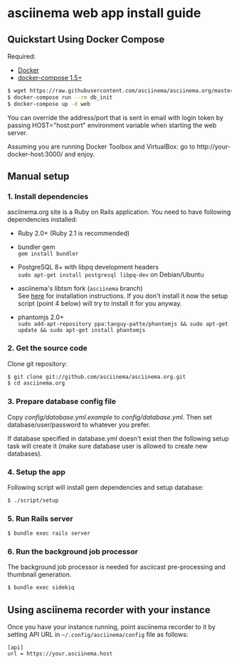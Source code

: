 # asciinema web app install guide

## Quickstart Using Docker Compose

Required:

- [Docker](https://docs.docker.com/engine/getstarted/step_one/#step-1-get-docker)
- [docker-compose 1.5+](https://docs.docker.com/compose/install/)

```bash
$ wget https://raw.githubusercontent.com/asciinema/asciinema.org/master/docker-compose.yml
$ docker-compose run --rm db_init
$ docker-compose up -d web

```

You can override the address/port that is sent in email with login token by passing HOST="host:port" environment variable when starting the web server.

Assuming you are running Docker Toolbox and VirtualBox: go to http://your-docker-host:3000/ and enjoy.

## Manual setup

### 1. Install dependencies

asciinema.org site is a Ruby on Rails application. You need to have following
dependencies installed:

* Ruby 2.0+ (Ruby 2.1 is recommended)

* bundler gem  
  `gem install bundler`

* PostgreSQL 8+ with libpq development headers  
  `sudo apt-get install postgresql libpq-dev` on Debian/Ubuntu

* asciinema's libtsm fork (`asciinema` branch)  
  See [here](https://github.com/asciinema/libtsm/blob/asciinema/README) for installation instructions.
  If you don't install it now the setup script (point 4 below) will try to
  install it for you anyway.

* phantomjs 2.0+  
  `sudo add-apt-repository ppa:tanguy-patte/phantomjs && sudo apt-get update && sudo apt-get install phantomjs`

### 2. Get the source code

Clone git repository:

```bash
$ git clone git://github.com/asciinema/asciinema.org.git
$ cd asciinema.org
```

### 3. Prepare database config file

Copy *config/database.yml.example* to *config/database.yml*. Then set
database/user/password to whatever you prefer.

If database specified in database.yml doesn't exist then the following setup
task will create it (make sure database user is allowed to create new
databases).

### 4. Setup the app

Following script will install gem dependencies and setup database:

```bash
$ ./script/setup
```

### 5. Run Rails server

```bash
$ bundle exec rails server
```

### 6. Run the background job processor

The background job processor is needed for asciicast pre-processing and
thumbnail generation.

```bash
$ bundle exec sidekiq
```

## Using asciinema recorder with your instance

Once you have your instance running, point asciinema recorder to it by setting
API URL in `~/.config/asciinema/config` file as follows:

    [api]
    url = https://your.asciinema.host
